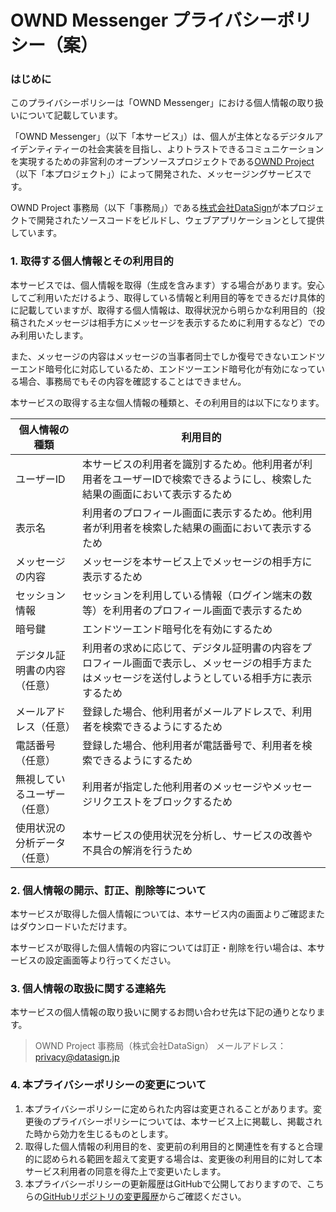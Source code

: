 OWND Messenger プライバシーポリシー（案）
========

### はじめに

このプライバシーポリシーは「OWND Messenger」における個人情報の取り扱いについて記載しています。

「OWND Messenger」（以下「本サービス」）は、個人が主体となるデジタルアイデンティティーの社会実装を目指し、よりトラストできるコミュニケーションを実現するための非営利のオープンソースプロジェクトである[OWND Project](https://www.ownd-project.com/)（以下「本プロジェクト」）によって開発された、メッセージングサービスです。

OWND Project 事務局（以下「事務局」）である[株式会社DataSign](https://datasign.jp)が本プロジェクトで開発されたソースコードをビルドし、ウェブアプリケーションとして提供しています。

### 1. 取得する個人情報とその利用目的

本サービスでは、個人情報を取得（生成を含みます）する場合があります。安心してご利用いただけるよう、取得している情報と利用目的等をできるだけ具体的に記載していますが、取得する個人情報は、取得状況から明らかな利用目的（投稿されたメッセージは相手方にメッセージを表示するために利用するなど）でのみ利用いたします。

また、メッセージの内容はメッセージの当事者同士でしか復号できないエンドツーエンド暗号化に対応しているため、エンドツーエンド暗号化が有効になっている場合、事務局でもその内容を確認することはできません。

本サービスの取得する主な個人情報の種類と、その利用目的は以下になります。

| 個人情報の種類 | 利用目的 |
----|----
| ユーザーID | 本サービスの利用者を識別するため。他利用者が利用者をユーザーIDで検索できるようにし、検索した結果の画面において表示するため |
| 表示名 | 利用者のプロフィール画面に表示するため。他利用者が利用者を検索した結果の画面において表示するため |
| メッセージの内容 | メッセージを本サービス上でメッセージの相手方に表示するため |
| セッション情報 | セッションを利用している情報（ログイン端末の数等）を利用者のプロフィール画面で表示するため |
| 暗号鍵 | エンドツーエンド暗号化を有効にするため |
| デジタル証明書の内容（任意） | 利用者の求めに応じて、デジタル証明書の内容をプロフィール画面で表示し、メッセージの相手方またはメッセージを送付しようとしている相手方に表示するため |
| メールアドレス（任意） | 登録した場合、他利用者がメールアドレスで、利用者を検索できるようにするため |
| 電話番号（任意） | 登録した場合、他利用者が電話番号で、利用者を検索できるようにするため |
| 無視しているユーザー（任意） | 利用者が指定した他利用者のメッセージやメッセージリクエストをブロックするため |
| 使用状況の分析データ（任意）| 本サービスの使用状況を分析し、サービスの改善や不具合の解消を行うため |

### 2. 個人情報の開示、訂正、削除等について

本サービスが取得した個人情報については、本サービス内の画面よりご確認またはダウンロードいただけます。

本サービスが取得した個人情報の内容については訂正・削除を行い場合は、本サービスの設定画面等より行ってください。

### 3. 個人情報の取扱に関する連絡先

本サービスの個人情報の取り扱いに関するお問い合わせ先は下記の通りとなります。

> OWND Project 事務局（株式会社DataSign）
> メールアドレス：privacy@datasign.jp

### 4. 本プライバシーポリシーの変更について

1. 本プライバシーポリシーに定められた内容は変更されることがあります。変更後のプライバシーポリシーについては、本サービス上に掲載し、掲載された時から効力を生じるものとします。
2. 取得した個人情報の利用目的を、変更前の利用目的と関連性を有すると合理的に認められる範囲を超えて変更する場合は、変更後の利用目的に対して本サービス利用者の同意を得た上で変更いたします。
3. 本プライバシーポリシーの更新履歴はGitHubで公開しておりますので、こちらの[GitHubリポジトリの変更履歴](https://github.com/OWND-Project/terms/commits/main/messenger/privacy-policy.md)からご確認ください。